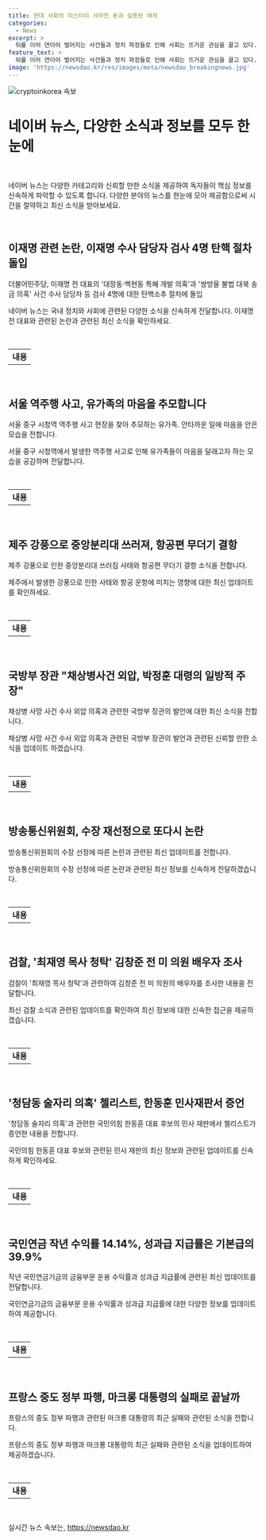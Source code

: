 ```yaml
---
title: 현대 사회의 미스터리 사라진 돈과 실종된 여자
categories:
  - News
excerpt: >
  뒤를 이어 연이어 벌어지는 사건들과 정치 파장들로 인해 사회는 뜨거운 관심을 끌고 있다. 더불어민주당의 이재명 수사 관련한 탄핵 소추와 함께, 서울 시청역 역주행 사고와 제주 강풍으로 인한 여러 부작용이 발생하였다. 또한 국방부의 채상병 사건 외압 관련 발언과 방송통신위원회의 수장 잇따른 사퇴로 인해 우려가 확산되고 있다. 김창준 전 의원 부인의 명품 가방 수수 의혹과 청담동 술자리 의혹과 관련한 국민의힘 한동훈 대표 후보의 민사 재판에서의 증언 역시 이목을 끌고 있다. 더불어 작년 국민연금의 운용 수익률과 프랑스 대통령의 조기 총선 결과도 주목을 받고 있다.
feature_text: >
  뒤를 이어 연이어 벌어지는 사건들과 정치 파장들로 인해 사회는 뜨거운 관심을 끌고 있다. 더불어민주당의 이재명 수사 관련한 탄핵 소추와 함께, 서울 시청역 역주행 사고와 제주 강풍으로 인한 여러 부작용이 발생하였다. 또한 국방부의 채상병 사건 외압 관련 발언과 방송통신위원회의 수장 잇따른 사퇴로 인해 우려가 확산되고 있다. 김창준 전 의원 부인의 명품 가방 수수 의혹과 청담동 술자리 의혹과 관련한 국민의힘 한동훈 대표 후보의 민사 재판에서의 증언 역시 이목을 끌고 있다. 더불어 작년 국민연금의 운용 수익률과 프랑스 대통령의 조기 총선 결과도 주목을 받고 있다.
image: 'https://newsdao.kr/res/images/meta/newsdao_breakingnews.jpg'
---
```


<p><img src="https://newsdao.kr/res/images/meta/newsdao_breakingnews.jpg" alt="cryptoinkorea 속보" /></p>

<h1 data-ke-size="size26"><b>네이버 뉴스, 다양한 소식과 정보를 모두 한눈에</b></h1>

<p data-ke-size="size16">&nbsp;</p>

<p>네이버 뉴스는 다양한 카테고리와 신뢰할 만한 소식을 제공하여 독자들이 핵심 정보를 신속하게 파악할 수 있도록 합니다. 다양한 분야의 뉴스를 한눈에 모아 제공함으로써 시간을 절약하고 최신 소식을 받아보세요.</p>

<p data-ke-size="size16">&nbsp;</p>

<h2 data-ke-size="size26">이재명 관련 논란, 이재명 수사 담당자 검사 4명 탄핵 절차 돌입</h2>

<p data-ke-size="size16">더불어민주당, 이재명 전 대표의 '대장동·백현동 특혜 개발 의혹'과 '쌍방울 불법 대북 송금 의혹' 사건 수사 담당자 등 검사 4명에 대한 탄핵소추 절차에 돌입</p>

<p>네이버 뉴스는 국내 정치와 사회에 관련된 다양한 소식을 신속하게 전달합니다. 이재명 전 대표와 관련된 논란과 관련된 최신 소식을 확인하세요.</p>

<p data-ke-size="size16">&nbsp;</p>

<table>
    <tbody>
        <tr>
            <td style="text-align: center; height: 17px;"><b>내용</b></td>
        </tr>
    </tbody>
</table>

<p data-ke-size="size16">&nbsp;</p>

<h2 data-ke-size="size26">서울 역주행 사고, 유가족의 마음을 추모합니다</h2>

<p data-ke-size="size16">서울 중구 시청역 역주행 사고 현장을 찾아 추모하는 유가족. 안타까운 일에 마음을 안은 모습을 전합니다.</p>

<p>서울 중구 시청역에서 발생한 역주행 사고로 인해 유가족들이 마음을 달래고자 하는 모습을 공감하며 전달합니다.</p>

<p data-ke-size="size16">&nbsp;</p>

<table>
    <tbody>
        <tr>
            <td style="text-align: center; height: 17px;"><b>내용</b></td>
        </tr>
    </tbody>
</table>

<p data-ke-size="size16">&nbsp;</p>

<h2 data-ke-size="size26">제주 강풍으로 중앙분리대 쓰러져, 항공편 무더기 결항</h2>

<p data-ke-size="size16">제주 강풍으로 인한 중앙분리대 쓰러짐 사태와 항공편 무더기 결항 소식을 전합니다.</p>

<p>제주에서 발생한 강풍으로 인한 사태와 항공 운항에 미치는 영향에 대한 최신 업데이트를 확인하세요.</p>

<p data-ke-size="size16">&nbsp;</p>

<table>
    <tbody>
        <tr>
            <td style="text-align: center; height: 17px;"><b>내용</b></td>
        </tr>
    </tbody>
</table>

<p data-ke-size="size16">&nbsp;</p>

<h2 data-ke-size="size26">국방부 장관 "채상병사건 외압, 박정훈 대령의 일방적 주장"</h2>

<p data-ke-size="size16">채상병 사망 사건 수사 외압 의혹과 관련한 국방부 장관의 발언에 대한 최신 소식을 전합니다.</p>

<p>채상병 사망 사건 수사 외압 의혹과 관련된 국방부 장관의 발언과 관련된 신뢰할 만한 소식을 업데이트 하겠습니다.</p>

<p data-ke-size="size16">&nbsp;</p>

<table>
    <tbody>
        <tr>
            <td style="text-align: center; height: 17px;"><b>내용</b></td>
        </tr>
    </tbody>
</table>

<p data-ke-size="size16">&nbsp;</p>

<h2 data-ke-size="size26">방송통신위원회, 수장 재선정으로 또다시 논란</h2>

<p data-ke-size="size16">방송통신위원회의 수장 선정에 따른 논란과 관련된 최신 업데이트를 전합니다.</p>

<p>방송통신위원회의 수장 선정에 따른 논란과 관련된 최신 정보를 신속하게 전달하겠습니다.</p>

<p data-ke-size="size16">&nbsp;</p>

<table>
    <tbody>
        <tr>
            <td style="text-align: center; height: 17px;"><b>내용</b></td>
        </tr>
    </tbody>
</table>

<p data-ke-size="size16">&nbsp;</p>

<h2 data-ke-size="size26">검찰, '최재영 목사 청탁' 김창준 전 미 의원 배우자 조사</h2>

<p data-ke-size="size16">검찰이 '최재영 목사 청탁'과 관련하여 김창준 전 미 의원의 배우자를 조사한 내용을 전달합니다.</p>

<p>최신 검찰 소식과 관련된 업데이트를 확인하여 최신 정보에 대한 신속한 접근을 제공하겠습니다.</p>

<p data-ke-size="size16">&nbsp;</p>

<table>
    <tbody>
        <tr>
            <td style="text-align: center; height: 17px;"><b>내용</b></td>
        </tr>
    </tbody>
</table>

<p data-ke-size="size16">&nbsp;</p>

<h2 data-ke-size="size26">'청담동 술자리 의혹' 첼리스트, 한동훈 민사재판서 증언</h2>

<p data-ke-size="size16">'청담동 술자리 의혹'과 관련한 국민의힘 한동훈 대표 후보의 민사 재판에서 첼리스트가 증언한 내용을 전합니다.</p>

<p>국민의힘 한동훈 대표 후보와 관련된 민사 재판의 최신 정보와 관련된 업데이트를 신속하게 확인하세요.</p>

<p data-ke-size="size16">&nbsp;</p>

<table>
    <tbody>
        <tr>
            <td style="text-align: center; height: 17px;"><b>내용</b></td>
        </tr>
    </tbody>
</table>

<p data-ke-size="size16">&nbsp;</p>

<h2 data-ke-size="size26">국민연금 작년 수익률 14.14%, 성과급 지급률은 기본급의 39.9%</h2>

<p data-ke-size="size16">작년 국민연금기금의 금융부문 운용 수익률과 성과급 지급률에 관련된 최신 업데이트를 전달합니다.</p>

<p>국민연금기금의 금융부문 운용 수익률과 성과급 지급률에 대한 다양한 정보를 업데이트하여 제공합니다.</p>

<p data-ke-size="size16">&nbsp;</p>

<table>
    <tbody>
        <tr>
            <td style="text-align: center; height: 17px;"><b>내용</b></td>
        </tr>
    </tbody>
</table>

<p data-ke-size="size16">&nbsp;</p>

<h2 data-ke-size="size26">프랑스 중도 정부 파행, 마크롱 대통령의 실패로 끝날까</h2>

<p data-ke-size="size16">프랑스의 중도 정부 파행과 관련된 마크롱 대통령의 최근 실패와 관련된 소식을 전합니다.</p>

<p>프랑스의 중도 정부 파행과 마크롱 대통령의 최근 실패와 관련된 소식을 업데이트하여 제공하겠습니다.</p>

<p data-ke-size="size16">&nbsp;</p>

<table>
    <tbody>
        <tr>
            <td style="text-align: center; height: 17px;"><b>내용</b></td>
        </tr>
    </tbody>
</table>

<p data-ke-size="size16">&nbsp;</p>
실시간 뉴스 속보는, <a href="https://newsdao.kr" rel="dofollow">https://newsdao.kr</a>



